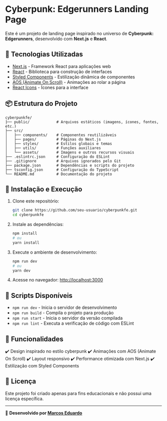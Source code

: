 # Cyberpunk: Edgerunners Landing Page

Este é um projeto de landing page inspirado no universo de **Cyberpunk: Edgerunners**, desenvolvido com **Next.js** e **React**.

## 🚀 Tecnologias Utilizadas

- [Next.js](https://nextjs.org/) - Framework React para aplicações web
- [React](https://react.dev/) - Biblioteca para construção de interfaces
- [Styled Components](https://styled-components.com/) - Estilização dinâmica de componentes
- [AOS (Animate On Scroll)](https://michalsnik.github.io/aos/) - Animações ao rolar a página
- [React Icons](https://react-icons.github.io/react-icons/) - Ícones para a interface

## 📦 Estrutura do Projeto

```plaintext
cyberpunkfe/
├── public/            # Arquivos estáticos (imagens, ícones, fontes, etc.)
├── src/
│   ├── components/    # Componentes reutilizáveis
│   ├── pages/         # Páginas do Next.js
│   ├── styles/        # Estilos globais e temas
│   ├── utils/         # Funções auxiliares
│   └── assets/        # Imagens e outros recursos visuais
├── .eslintrc.json     # Configuração do ESLint
├── .gitignore         # Arquivos ignorados pelo Git
├── package.json       # Dependências e scripts do projeto
├── tsconfig.json      # Configuração do TypeScript
└── README.md          # Documentação do projeto
```

## 📜 Instalação e Execução

1. Clone este repositório:

   ```bash
   git clone https://github.com/seu-usuario/cyberpunkfe.git
   cd cyberpunkfe
   ```

2. Instale as dependências:

   ```bash
   npm install
   # ou
   yarn install
   ```

3. Execute o ambiente de desenvolvimento:

   ```bash
   npm run dev
   # ou
   yarn dev
   ```

4. Acesse no navegador: [http://localhost:3000](http://localhost:3000)

## 🔧 Scripts Disponíveis

- `npm run dev` - Inicia o servidor de desenvolvimento
- `npm run build` - Compila o projeto para produção
- `npm run start` - Inicia o servidor da versão compilada
- `npm run lint` - Executa a verificação de código com ESLint

## 📌 Funcionalidades

✔️ Design inspirado no estilo cyberpunk
✔️ Animações com AOS (Animate On Scroll)
✔️ Layout responsivo
✔️ Performance otimizada com Next.js
✔️ Estilização com Styled Components

## 📄 Licença

Este projeto foi criado apenas para fins educacionais e não possui uma licença específica.

---

🎨 **Desenvolvido por [Marcos Eduardo](https://github.com/QaMarcosEd)**